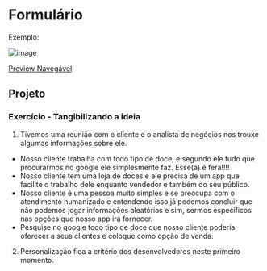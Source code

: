 # Formulário

Exemplo:

![image](https://user-images.githubusercontent.com/5773748/133171865-b56d25ad-a396-455d-a1ef-2d04f4086cbb.png)

[Preview Navegável](https://htmlpreview.github.io/?https://github.com/EverSilverio/DH/blob/master/FrontEnd/aula14/index.html)

## Projeto

### Exercício  - Tangibilizando a ideia
1. Tivemos uma reunião com o cliente e o analista de negócios nos trouxe algumas informações sobre ele.
* Nosso cliente trabalha com todo tipo de doce, e segundo ele tudo que procurarmos no google ele simplesmente faz. Esse(a) é fera!!!!
* Nosso cliente tem uma loja de doces e ele precisa de um app que facilite o trabalho dele enquanto vendedor e também do seu público.
* Nosso cliente é uma pessoa muito simples e se preocupa com o atendimento humanizado e entendendo isso já podemos concluir que não podemos jogar informações aleatórias e sim, sermos específicos nas opções que nosso app irá fornecer.
* Pesquise no google todo tipo de doce que nosso cliente poderia oferecer a seus clientes e coloque como opção de venda.

2. Personalização fica a critério dos desenvolvedores neste primeiro momento.
